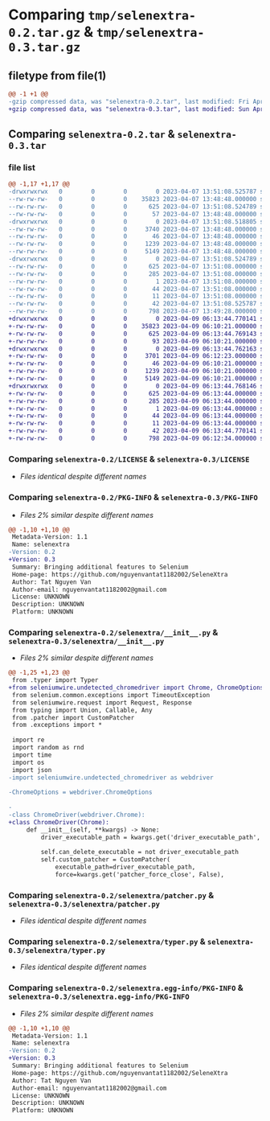# Comparing `tmp/selenextra-0.2.tar.gz` & `tmp/selenextra-0.3.tar.gz`

## filetype from file(1)

```diff
@@ -1 +1 @@
-gzip compressed data, was "selenextra-0.2.tar", last modified: Fri Apr  7 13:51:08 2023, max compression
+gzip compressed data, was "selenextra-0.3.tar", last modified: Sun Apr  9 06:13:44 2023, max compression
```

## Comparing `selenextra-0.2.tar` & `selenextra-0.3.tar`

### file list

```diff
@@ -1,17 +1,17 @@
-drwxrwxrwx   0        0        0        0 2023-04-07 13:51:08.525787 selenextra-0.2/
--rw-rw-rw-   0        0        0    35823 2023-04-07 13:48:48.000000 selenextra-0.2/LICENSE
--rw-rw-rw-   0        0        0      625 2023-04-07 13:51:08.524789 selenextra-0.2/PKG-INFO
--rw-rw-rw-   0        0        0       57 2023-04-07 13:48:48.000000 selenextra-0.2/README.md
-drwxrwxrwx   0        0        0        0 2023-04-07 13:51:08.518805 selenextra-0.2/selenextra/
--rw-rw-rw-   0        0        0     3740 2023-04-07 13:48:48.000000 selenextra-0.2/selenextra/__init__.py
--rw-rw-rw-   0        0        0       46 2023-04-07 13:48:48.000000 selenextra-0.2/selenextra/exceptions.py
--rw-rw-rw-   0        0        0     1239 2023-04-07 13:48:48.000000 selenextra-0.2/selenextra/patcher.py
--rw-rw-rw-   0        0        0     5149 2023-04-07 13:48:48.000000 selenextra-0.2/selenextra/typer.py
-drwxrwxrwx   0        0        0        0 2023-04-07 13:51:08.524789 selenextra-0.2/selenextra.egg-info/
--rw-rw-rw-   0        0        0      625 2023-04-07 13:51:08.000000 selenextra-0.2/selenextra.egg-info/PKG-INFO
--rw-rw-rw-   0        0        0      285 2023-04-07 13:51:08.000000 selenextra-0.2/selenextra.egg-info/SOURCES.txt
--rw-rw-rw-   0        0        0        1 2023-04-07 13:51:08.000000 selenextra-0.2/selenextra.egg-info/dependency_links.txt
--rw-rw-rw-   0        0        0       44 2023-04-07 13:51:08.000000 selenextra-0.2/selenextra.egg-info/requires.txt
--rw-rw-rw-   0        0        0       11 2023-04-07 13:51:08.000000 selenextra-0.2/selenextra.egg-info/top_level.txt
--rw-rw-rw-   0        0        0       42 2023-04-07 13:51:08.525787 selenextra-0.2/setup.cfg
--rw-rw-rw-   0        0        0      798 2023-04-07 13:49:28.000000 selenextra-0.2/setup.py
+drwxrwxrwx   0        0        0        0 2023-04-09 06:13:44.770141 selenextra-0.3/
+-rw-rw-rw-   0        0        0    35823 2023-04-09 06:10:21.000000 selenextra-0.3/LICENSE
+-rw-rw-rw-   0        0        0      625 2023-04-09 06:13:44.769143 selenextra-0.3/PKG-INFO
+-rw-rw-rw-   0        0        0       93 2023-04-09 06:10:21.000000 selenextra-0.3/README.md
+drwxrwxrwx   0        0        0        0 2023-04-09 06:13:44.762163 selenextra-0.3/selenextra/
+-rw-rw-rw-   0        0        0     3701 2023-04-09 06:12:23.000000 selenextra-0.3/selenextra/__init__.py
+-rw-rw-rw-   0        0        0       46 2023-04-09 06:10:21.000000 selenextra-0.3/selenextra/exceptions.py
+-rw-rw-rw-   0        0        0     1239 2023-04-09 06:10:21.000000 selenextra-0.3/selenextra/patcher.py
+-rw-rw-rw-   0        0        0     5149 2023-04-09 06:10:21.000000 selenextra-0.3/selenextra/typer.py
+drwxrwxrwx   0        0        0        0 2023-04-09 06:13:44.768146 selenextra-0.3/selenextra.egg-info/
+-rw-rw-rw-   0        0        0      625 2023-04-09 06:13:44.000000 selenextra-0.3/selenextra.egg-info/PKG-INFO
+-rw-rw-rw-   0        0        0      285 2023-04-09 06:13:44.000000 selenextra-0.3/selenextra.egg-info/SOURCES.txt
+-rw-rw-rw-   0        0        0        1 2023-04-09 06:13:44.000000 selenextra-0.3/selenextra.egg-info/dependency_links.txt
+-rw-rw-rw-   0        0        0       44 2023-04-09 06:13:44.000000 selenextra-0.3/selenextra.egg-info/requires.txt
+-rw-rw-rw-   0        0        0       11 2023-04-09 06:13:44.000000 selenextra-0.3/selenextra.egg-info/top_level.txt
+-rw-rw-rw-   0        0        0       42 2023-04-09 06:13:44.770141 selenextra-0.3/setup.cfg
+-rw-rw-rw-   0        0        0      798 2023-04-09 06:12:34.000000 selenextra-0.3/setup.py
```

### Comparing `selenextra-0.2/LICENSE` & `selenextra-0.3/LICENSE`

 * *Files identical despite different names*

### Comparing `selenextra-0.2/PKG-INFO` & `selenextra-0.3/PKG-INFO`

 * *Files 2% similar despite different names*

```diff
@@ -1,10 +1,10 @@
 Metadata-Version: 1.1
 Name: selenextra
-Version: 0.2
+Version: 0.3
 Summary: Bringing additional features to Selenium
 Home-page: https://github.com/nguyenvantat1182002/SeleneXtra
 Author: Tat Nguyen Van
 Author-email: nguyenvantat1182002@gmail.com
 License: UNKNOWN
 Description: UNKNOWN
 Platform: UNKNOWN
```

### Comparing `selenextra-0.2/selenextra/__init__.py` & `selenextra-0.3/selenextra/__init__.py`

 * *Files 2% similar despite different names*

```diff
@@ -1,25 +1,23 @@
 from .typer import Typer
+from seleniumwire.undetected_chromedriver import Chrome, ChromeOptions
 from selenium.common.exceptions import TimeoutException
 from seleniumwire.request import Request, Response
 from typing import Union, Callable, Any
 from .patcher import CustomPatcher
 from .exceptions import *
 
 import re
 import random as rnd
 import time
 import os
 import json
-import seleniumwire.undetected_chromedriver as webdriver
 
-ChromeOptions = webdriver.ChromeOptions
 
-
-class ChromeDriver(webdriver.Chrome):
+class ChromeDriver(Chrome):
     def __init__(self, **kwargs) -> None:
         driver_executable_path = kwargs.get('driver_executable_path', None)
 
         self.can_delete_executable = not driver_executable_path
         self.custom_patcher = CustomPatcher(
             executable_path=driver_executable_path,
             force=kwargs.get('patcher_force_close', False),
```

### Comparing `selenextra-0.2/selenextra/patcher.py` & `selenextra-0.3/selenextra/patcher.py`

 * *Files identical despite different names*

### Comparing `selenextra-0.2/selenextra/typer.py` & `selenextra-0.3/selenextra/typer.py`

 * *Files identical despite different names*

### Comparing `selenextra-0.2/selenextra.egg-info/PKG-INFO` & `selenextra-0.3/selenextra.egg-info/PKG-INFO`

 * *Files 2% similar despite different names*

```diff
@@ -1,10 +1,10 @@
 Metadata-Version: 1.1
 Name: selenextra
-Version: 0.2
+Version: 0.3
 Summary: Bringing additional features to Selenium
 Home-page: https://github.com/nguyenvantat1182002/SeleneXtra
 Author: Tat Nguyen Van
 Author-email: nguyenvantat1182002@gmail.com
 License: UNKNOWN
 Description: UNKNOWN
 Platform: UNKNOWN
```

